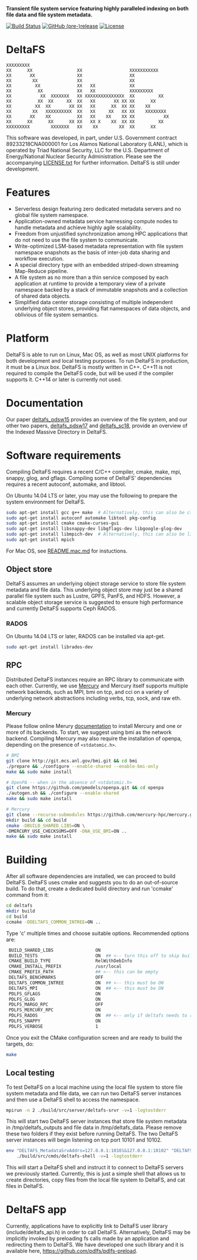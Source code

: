 **Transient file system service featuring highly paralleled indexing on both file data and file system metadata.**

[![Build Status](https://travis-ci.org/pdlfs/deltafs.svg?branch=master)](https://travis-ci.org/pdlfs/deltafs)
[![GitHub (pre-)release](https://img.shields.io/github/release-pre/pdlfs/deltafs.svg)](https://github.com/pdlfs/deltafs/releases)
[![License](https://img.shields.io/badge/license-New%20BSD-blue.svg)](LICENSE.txt)

DeltaFS
=======

```
XXXXXXXXX
XX      XX                 XX                  XXXXXXXXXXX
XX       XX                XX                  XX
XX        XX               XX                  XX
XX         XX              XX   XX             XX
XX          XX             XX   XX             XXXXXXXXX
XX           XX  XXXXXXX   XX XXXXXXXXXXXXXXX  XX         XX
XX          XX  XX     XX  XX   XX       XX XX XX      XX
XX         XX  XX       XX XX   XX      XX  XX XX    XX
XX        XX   XXXXXXXXXX  XX   XX     XX   XX XX    XXXXXXXX
XX       XX    XX          XX   XX    XX    XX XX           XX
XX      XX      XX      XX XX   XX X    XX  XX XX         XX
XXXXXXXXX        XXXXXXX   XX    XX        XX  XX      XX
```

This software was developed, in part, under U.S. Government contract 89233218CNA000001 for Los Alamos National Laboratory (LANL), which is operated by Triad National Security, LLC for the U.S. Department of Energy/National Nuclear Security Administration. Please see the accompanying [LICENSE.txt](LICENSE.txt) for further information. DeltaFS is still under development.

# Features
  * Serverless design featuring zero dedicated metadata servers and no global file system namespace.
  * Application-owned metadata service harnessing compute nodes to handle metadata and achieve highly agile scalability.
  * Freedom from unjustified synchronization among HPC applications that do not need to use the file system to communicate.
  * Write-optimized LSM-based metadata representation with file system namespace snapshots as the basis of inter-job data sharing and workflow execution.
  * A special directory type with an embedded striped-down streaming Map-Reduce pipeline.
  * A file system as no more than a thin service composed by each application at runtime to provide a temporary view of a private namespace backed by a stack of immutable snapshots and a collection of shared data objects.
  * Simplified data center storage consisting of multiple independent underlying object stores, providing flat namespaces of data objects, and oblivious of file system semantics.

# Platform

DeltaFS is able to run on Linux, Mac OS, as well as most UNIX platforms for both development and local testing purposes. To run DeltaFS in production, it must be a Linux box. DeltaFS is mostly written in C++. C++11 is not required to compile the DeltaFS code, but will be used if the compiler supports it. C++14 or later is currently not used.

# Documentation

Our paper [deltafs_pdsw15](http://www.cs.cmu.edu/~qingzhen/files/deltafs_pdsw15.pdf) provides an overview of the file system, and our other two papers, [deltafs_pdsw17](http://www.cs.cmu.edu/~qingzhen/files/deltafs_pdsw17.pdf) and [deltafs_sc18](http://www.cs.cmu.edu/~qingzhen/files/deltafs_sc18.pdf), provide an overview of the Indexed Massive Directory in DeltaFS.

# Software requirements

Compiling DeltaFS requires a recent C/C++ compiler, cmake, make, mpi, snappy, glog, and gflags. Compiling some of DeltaFS' dependencies requires a recent autoconf, automake, and libtool.

On Ubuntu 14.04 LTS or later, you may use the following to prepare the system environment for DeltaFS.

```bash
sudo apt-get install gcc g++ make  # Alternatively, this can also be clang
sudo apt-get install autoconf automake libtool pkg-config
sudo apt-get install cmake cmake-curses-gui
sudo apt-get install libsnappy-dev libgflags-dev libgoogle-glog-dev
sudo apt-get install libmpich-dev  # Alternatively, this can also be libopenmpi-dev
sudo apt-get install mpich
```

For Mac OS, see [README.mac.md](README.mac.md) for instuctions.

## Object store

DeltaFS assumes an underlying object storage service to store file system metadata and file data. This underlying object store may just be a shared parallel file system such as Lustre, GPFS, PanFS, and HDFS. However, a scalable object storage service is suggested to ensure high performance and currently DeltaFS supports Ceph RADOS.

### RADOS

On Ubuntu 14.04 LTS or later, RADOS can be installed via apt-get.

```bash
sudo apt-get install librados-dev
```

## RPC

Distributed DeltaFS instances require an RPC library to communicate with each other. Currently, we use [Mercury](https://mercury-hpc.github.io/) and Mercury itself supports multiple network backends, such as MPI, bmi on tcp, and cci on a variety of underlying network abstractions including verbs, tcp, sock, and raw eth.

### Mercury

Please follow online Merury [documentation](https://github.com/mercury-hpc/mercury) to install Mercury and one or more of its backends. To start, we suggest using bmi as the network backend. Compiling Mercury may also require the installation of openpa, depending on the presence of `<stdatomic.h>`.

```bash
# BMI
git clone http://git.mcs.anl.gov/bmi.git && cd bmi
./prepare && ./configure --enable-shared --enable-bmi-only
make && sudo make install

# OpenPA -- when in the absence of <stdatomic.h> 
git clone https://github.com/pmodels/openpa.git && cd openpa
./autogen.sh && ./configure --enable-shared
make && sudo make install

# Mercury
git clone --recurse-submodules https://github.com/mercury-hpc/mercury.git && cd mercury
mkdir build && cd build
cmake -DBUILD_SHARED_LIBS=ON \
-DMERCURY_USE_CHECKSUMS=OFF -DNA_USE_BMI=ON ..
make && sudo make install
```

# Building

After all software dependencies are installed, we can proceed to build DeltaFS.
DeltaFS uses cmake and suggests you to do an out-of-source build. To do that, create a dedicated build directory and run 'ccmake' command from it:

```bash
cd deltafs
mkdir build
cd build
ccmake -DDELTAFS_COMMON_INTREE=ON ..
```

Type 'c' multiple times and choose suitable options. Recommended options are:

```bash
 BUILD_SHARED_LIBS                ON
 BUILD_TESTS                      ON  ## <-- turn this off to skip building tests
 CMAKE_BUILD_TYPE                 RelWithDebInfo
 CMAKE_INSTALL_PREFIX             /usr/local
 CMAKE_PREFIX_PATH                ## <-- this can be empty
 DELTAFS_BENCHMARKS               OFF
 DELTAFS_COMMON_INTREE            ON  ## <-- this must be ON
 DELTAFS_MPI                      ON  ## <-- this must be ON
 PDLFS_GFLAGS                     ON
 PDLFS_GLOG                       ON
 PDLFS_MARGO_RPC                  OFF
 PDLFS_MERCURY_RPC                ON
 PDLFS_RADOS                      ON  ## <-- only if deltafs needs to run on rados
 PDLFS_SNAPPY                     ON
 PDLFS_VERBOSE                    1
```

Once you exit the CMake configuration screen and are ready to build the targets, do:

```bash
make
```

## Local testing

To test DeltaFS on a local machine using the local file system to store file system metadata and file data, we can run two DeltaFS server instances and then use a DeltaFS shell to access the namespace.

```bash
mpirun -n 2 ./build/src/server/deltafs-srvr -v=1 -logtostderr
```

This will start two DeltaFS server instances that store file system metadata in /tmp/deltafs_outputs and file data in /tmp/deltafs_data. Please remove these two folders if they exist before running DeltaFS. The two DeltaFS server instances will begin listening on tcp port 10101 and 10102.

```bash
env "DELTAFS_MetadataSrvAddrs=127.0.0.1:10101&127.0.0.1:10102" "DELTAFS_NumOfMetadataSrvs=2" \
    ./build/src/cmds/deltafs-shell -v=1 -logtostderr
```

This will start a DeltaFS shell and instruct it to connect to DeltaFS servers we previously started. Currently, this is just a simple shell that allows us to create directories, copy files from the local file system to DeltaFS, and cat files in DeltaFS.

# DeltaFS app

Currently, applications have to explicitly link to DeltaFS user library (include/deltafs_api.h) in order to call DeltaFS. Alternatively, DeltaFS may be implicitly invoked by preloading fs calls made by an application and redirecting them to DeltaFS. We have developed one such library and it is available here, https://github.com/pdlfs/pdlfs-preload.
